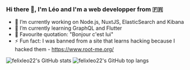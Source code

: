 ### Hi there 👋, I'm Léo and I'm a web developper from 🇫🇷

- 🔭 I’m currently working on Node.js, NuxtJS, ElasticSearch and Kibana
- 🌱 I’m currently learning GraphQL and Flutter 
- 💬 Favourite quotation: "Bonjour c'est lui"
- ⚡ Fun fact: I was banned from a site that learns hacking because I hacked them - https://www.root-me.org/

![felixleo22's GitHub stats](https://github-readme-stats.vercel.app/api?username=felixleo22&show_icons=true&theme=tokyonight&count_private=true&include_all_commits=2020)
![felixleo22's GitHub top langs](https://github-readme-stats.vercel.app/api/top-langs/?username=felixleo22&layout=compact&theme=tokyonight&count_private=true&include_all_commits=2020)
